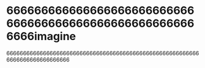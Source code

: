 # 6666666666666666666666666666666666666666666666666666666666imagine
66666666666666666666666666666666666666666666666666666666666666666666666666666
